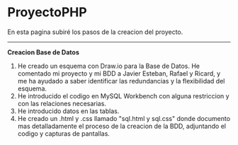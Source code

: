 # ProyectoPHP
En esta pagina subiré los pasos de la creacion del proyecto.

----------------------------------------------------------------
**Creacion Base de Datos**
1. He creado un esquema con Draw.io para la Base de Datos. He comentado mi proyecto y mi BDD a Javier Esteban, Rafael y Ricard,
y me ha ayudado a saber identificar las redundancias y la flexibilidad del esquema.
2. He introducido el codigo en MySQL Workbench con alguna restriccion y con las relaciones necesarias.
3. He introducido datos en las tablas.
4. He creado un .html y .css llamado "sql.html y sql.css" donde documento mas detalladamente el proceso de la creacion de la BDD, adjuntando el codigo y capturas de pantallas.
